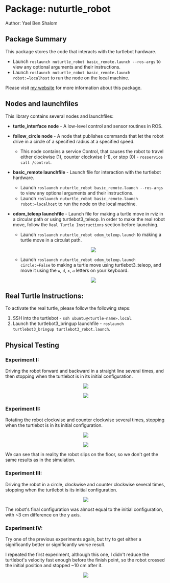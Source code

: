 # Package: nuturtle_robot

Author: Yael Ben Shalom


## Package Summary

This package stores the code that interacts with the turtlebot hardware.

- Launch `roslaunch nuturtle_robot basic_remote.launch --ros-args` to view any optional arguments and their instructions.
- Launch `roslaunch nuturtle_robot basic_remote.launch robot:=localhost` to run the node on the local machine.

Please visit [my website](https://yaelbenshalom.github.io/EKF_SLAM/index.html) for more information about this package.

## Nodes and launchfiles

This library contains several nodes and launchfiles:

- **turtle_interface node** - A low-level control and sensor routines in ROS.
- **follow_circle node** - A node that publishes commands that let the robot drive in a circle of a specified radius at a specified speed.

  - This node contains a service Control, that causes the robot to travel either clockwise (1), counter clockwise (-1), or stop (0) - `rosservice call /control`.

- **basic_remote launchfile** - Launch file for interaction with the turtlebot hardware.

  - Launch `roslaunch nuturtle_robot basic_remote.launch --ros-args` to view any optional arguments and their instructions.
  - Launch `roslaunch nuturtle_robot basic_remote.launch robot:=localhost` to run the node on the local machine.

- **odom_teleop launchfile** - Launch file for making a turtle move in rviz in a circular path or using turtlebot3_teleop.
  In order to make the real robot move, follow the `Real Turtle Instructions` section before launching.

  - Launch `roslaunch nuturtle_robot odom_teleop.launch` to making a turtle move in a circulat path.

    <p align="center">
      <img align="center" src="(https://github.com/YaelBenShalom/Turtlebot3-SLAM-from-scratch/blob/master/nuturtle_robot/videos/Task_Fa.gif">
    </p>

  - Launch `roslaunch nuturtle_robot odom_teleop.launch circle:=False` to making a turtle move using turtlebot3_teleop, and move it using the `w`, `d`, `x`, `a` letters on your keyboard.

    <p align="center">
      <img align="center" src="https://github.com/YaelBenShalom/Turtlebot3-SLAM-from-scratch/blob/master/nuturtle_robot/videos/Task_Fb.gif">
    </p>

## Real Turtle Instructions:

To activate the real turtle, please follow the following steps:

1. SSH into the turtlebot - `ssh ubuntu@<turtle-name>.local`.
2. Launch the turtlebot3_bringup launchfile - `roslaunch turtlebot3_bringup turtlebot3_robot.launch`.

## Physical Testing

### Experiment I:

Driving the robot forward and backward in a straight line several times, and then stopping when the turtlebot is in its initial configuration.

<p align="center">
  <img align="center" src="https://github.com/YaelBenShalom/Turtlebot3-SLAM-from-scratch/blob/master/nuturtle_robot/videos/Task_F8-3a.gif">
</p>

<p align="center">
  <img align="center" src="https://github.com/YaelBenShalom/Turtlebot3-SLAM-from-scratch/blob/master/nuturtle_robot/videos/Task_F8-3b.gif">
</p>

### Experiment II:

Rotating the robot clockwise and counter clockwise several times, stopping when the turtlebot is in its initial configuration.

<p align="center">
  <img align="center" src="https://github.com/YaelBenShalom/Turtlebot3-SLAM-from-scratch/blob/master/nuturtle_robot/videos/Task_F8-4a.gif">
</p>

<p align="center">
  <img align="center" src="https://github.com/YaelBenShalom/Turtlebot3-SLAM-from-scratch/blob/master/nuturtle_robot/videos/Task_F8-4b.gif">
</p>

We can see that in reality the robot slips on the floor, so we don't get the same results as in the simulation.

### Experiment III:

Driving the robot in a circle, clockwise and counter clockwise several times, stopping when the turtlebot is its initial configuration.

<p align="center">
  <img align="center" src="https://github.com/YaelBenShalom/Turtlebot3-SLAM-from-scratch/blob/master/nuturtle_robot/videos/Task_Fa.gif">
</p>

The robot's final configuration was almost equal to the initial configuration, with ~3 cm difference on the y axis.

### Experiment IV:

Try one of the previous experiments again, but try to get either a significantly better or significantly worse result.

I repeated the first experiment, although this one, I didn't reduce the turtlebot's velocity fast enough before the finish point, so the robot crossed the initial position and stopped ~10 cm after it.

<p align="center">
  <img align="center" src="https://github.com/YaelBenShalom/Turtlebot3-SLAM-from-scratch/blob/master/nuturtle_robot/videos/Task_F8-6a.gif">
</p>
